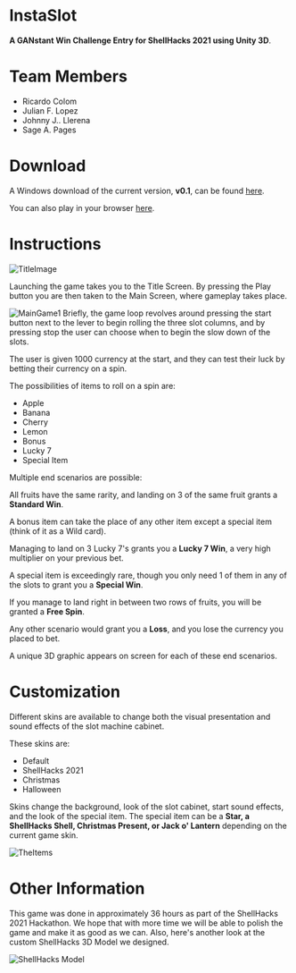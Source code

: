# InstaSlot
__A GANstant Win Challenge Entry for ShellHacks 2021 using Unity 3D__.

# Team Members
* Ricardo Colom
* Julian F. Lopez
* Johnny J.. Llerena
* Sage A. Pages

# Download
A Windows download of the current version, __v0.1__, can be found [here](https://drive.google.com/file/d/1WIUfmsvjmJk9GGuhSi-xkfmHY2pXtcR4/view?usp=sharing).

You can also play in your browser [here](https://play.unity.com/mg/other/instaslot).

# Instructions
![TitleImage](https://cdn.discordapp.com/attachments/890408497781538829/891638190371385394/Title.png)

Launching the game takes you to the Title Screen. By pressing the Play button you are then taken to the Main Screen, where gameplay takes place.

![MainGame1](https://cdn.discordapp.com/attachments/890408497781538829/891638184352546866/Default_Skin.png)
Briefly, the game loop revolves around pressing the start button next to the lever to begin rolling the three slot columns, and by pressing stop the user can choose when to begin the slow down of the slots.

The user is given 1000 currency at the start, and they can test their luck by betting their currency on a spin.

The possibilities of items to roll on a spin are:
  * Apple
  * Banana
  * Cherry
  * Lemon
  * Bonus
  * Lucky 7
  * Special Item

Multiple end scenarios are possible:

All fruits have the same rarity, and landing on 3 of the same fruit grants a __Standard Win__.

A bonus item can take the place of any other item except a special item (think of it as a Wild card).

Managing to land on 3 Lucky 7's grants you a __Lucky 7 Win__, a very high multiplier on your previous bet.

A special item is exceedingly rare, though you only need 1 of them in any of the slots to grant you a __Special Win__.

If you manage to land right in between two rows of fruits, you will be granted a __Free Spin__.

Any other scenario would grant you a __Loss__, and you lose the currency you placed to bet.

A unique 3D graphic appears on screen for each of these end scenarios.

# Customization

Different skins are available to change both the visual presentation and sound effects of the slot machine cabinet.

These skins are:
  * Default
  * ShellHacks 2021
  * Christmas
  * Halloween

Skins change the background, look of the slot cabinet, start sound effects, and the look of the special item. The special item can be a __Star, a ShellHacks Shell, Christmas Present, or Jack o' Lantern__ depending on the current game skin.

![TheItems](https://i.imgur.com/VAG0S5L.png)

# Other Information

This game was done in approximately 36 hours as part of the ShellHacks 2021 Hackathon. We hope that with more time we will be able to polish the game and make it as good as we can. Also, here's another look at the custom ShellHacks 3D Model we designed.

![ShellHacks Model](https://i.imgur.com/isohHGA.png)
